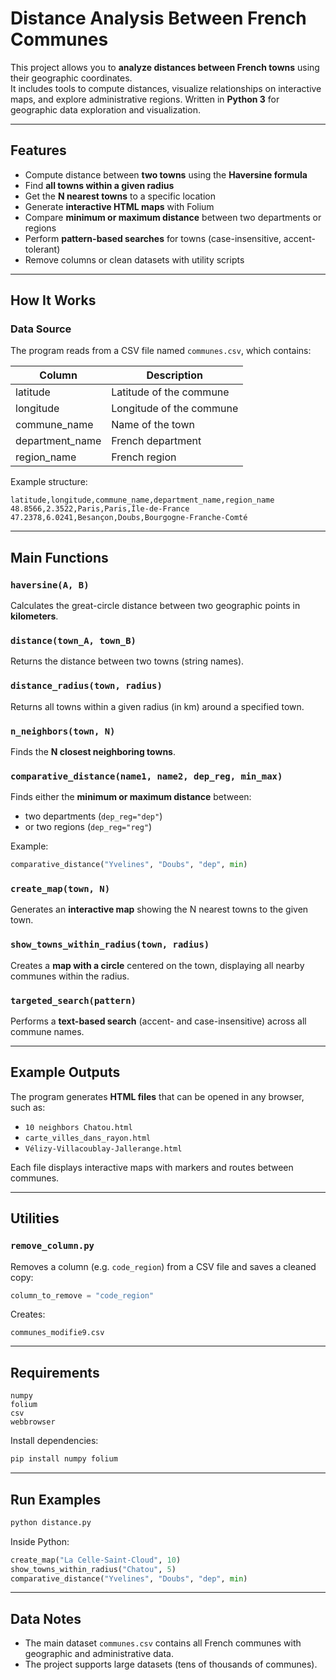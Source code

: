 # Distance Analysis Between French Communes

This project allows you to **analyze distances between French towns** using their geographic coordinates.  
It includes tools to compute distances, visualize relationships on interactive maps, and explore administrative regions.
Written in **Python 3** for geographic data exploration and visualization.

---

## Features

- Compute distance between **two towns** using the **Haversine formula**  
- Find **all towns within a given radius**  
- Get the **N nearest towns** to a specific location  
- Generate **interactive HTML maps** with Folium  
- Compare **minimum or maximum distance** between two departments or regions  
- Perform **pattern-based searches** for towns (case-insensitive, accent-tolerant)  
- Remove columns or clean datasets with utility scripts  

---

## How It Works

### Data Source
The program reads from a CSV file named `communes.csv`, which contains:

| Column | Description |
|--------|--------------|
| latitude | Latitude of the commune |
| longitude | Longitude of the commune |
| commune_name | Name of the town |
| department_name | French department |
| region_name | French region |

Example structure:

```csv
latitude,longitude,commune_name,department_name,region_name
48.8566,2.3522,Paris,Paris,Île-de-France
47.2378,6.0241,Besançon,Doubs,Bourgogne-Franche-Comté
```

---

## Main Functions

### `haversine(A, B)`
Calculates the great-circle distance between two geographic points in **kilometers**.

### `distance(town_A, town_B)`
Returns the distance between two towns (string names).

### `distance_radius(town, radius)`
Returns all towns within a given radius (in km) around a specified town.

### `n_neighbors(town, N)`
Finds the **N closest neighboring towns**.

### `comparative_distance(name1, name2, dep_reg, min_max)`
Finds either the **minimum or maximum distance** between:
- two departments (`dep_reg="dep"`)  
- or two regions (`dep_reg="reg"`)

Example:
```python
comparative_distance("Yvelines", "Doubs", "dep", min)
```

### `create_map(town, N)`
Generates an **interactive map** showing the N nearest towns to the given town.

### `show_towns_within_radius(town, radius)`
Creates a **map with a circle** centered on the town, displaying all nearby communes within the radius.

### `targeted_search(pattern)`
Performs a **text-based search** (accent- and case-insensitive) across all commune names.

---

## Example Outputs

The program generates **HTML files** that can be opened in any browser, such as:
- `10 neighbors Chatou.html`
- `carte_villes_dans_rayon.html`
- `Vélizy-Villacoublay-Jallerange.html`

Each file displays interactive maps with markers and routes between communes.

---

## Utilities

### `remove_column.py`
Removes a column (e.g. `code_region`) from a CSV file and saves a cleaned copy:
```python
column_to_remove = "code_region"
```
Creates:
```
communes_modifie9.csv
```

---

## Requirements

```
numpy
folium
csv
webbrowser
```

Install dependencies:
```bash
pip install numpy folium
```

---

## Run Examples

```bash
python distance.py
```

Inside Python:
```python
create_map("La Celle-Saint-Cloud", 10)
show_towns_within_radius("Chatou", 5)
comparative_distance("Yvelines", "Doubs", "dep", min)
```

---

## Data Notes

- The main dataset `communes.csv` contains all French communes with geographic and administrative data.  
- The project supports large datasets (tens of thousands of communes).



